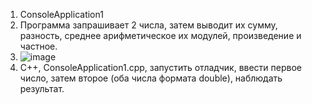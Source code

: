 1. ConsoleApplication1
2. Программа запрашивает 2 числа, затем выводит их сумму, разность, среднее арифметическое их модулей, произведение и частное.
3. ![image](https://user-images.githubusercontent.com/90555557/132989345-e8dafc10-3d0b-49bd-879c-66e03b0a7084.png)
4. С++, ConsoleApplication1.cpp, запустить отладчик, ввести первое число, затем второе (оба числа формата double), наблюдать результат.
